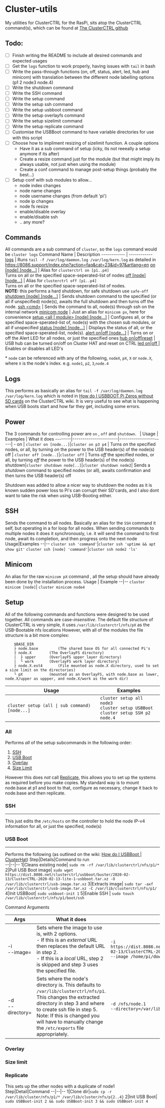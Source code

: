 

# Cluster-utils
My utilities for ClusterCTRL for the RasPi, sits atop the ClusterCTRL command(s), which can be found at [The ClusterCTRL github](https://github.com/burtyb/clusterhat-image/blob/master/files/usr/sbin/clusterctrl)
## Todo:
 - [ ] Finish writing the README to include all desired commands and expected usages
 - [ ] Get the `logs` function to work properly, having issues with `tail` in bash
 - [ ] Write the pass-through functions (on, off, status, alert, led, hub and minicom) with translation between the different node labelling options (p1 2 node3 node.4)
 - [ ] Write the shutdown command
 - [ ] Write the SSH command
 - [ ] Write the setup command
 - [ ] Write the setup ssh command
 - [ ] Write the setup usbboot command
 - [ ] Write the setup overlayfs command
 - [ ] Write the setup sizelimit command
 - [ ] Write the setup replicate command
 - [ ] Customise the USBBoot command to have variable directories for use with this script
 - [ ] Choose how to impliment resizing of sizelimit function. A couple options
   - Have it as a sub command of setup (icky, its not reeeally a setup anymore if its after)
   - Create a resize command just for the module (but that might imply its always usable, not just when using the module)
   - Create a conf command to manage post-setup things (probably the best...)
 - [ ] Setup conf with sub modules to allow...  
   - node index changes
   - node name changes 
   - node username changes (from default 'pi')
   - node ip changes
   - node fs resize
   - enable/disable overlay
   - enable/disable ssh
   - .. any more?

## Commands
All commands are a sub command of ```cluster```, so the ```logs``` command would be ```cluster logs```
Command Name | Description
------------ | ------------ 
[logs](#logs) 										| Runs ````tail -f /var/log/daemon.log /var/log/kern.log```` as detailed in https://8086.support/index.php?action=faq&cat=23&id=97&artlang=en
[on [node] [node...]](#power)									| Alias for ```clusterctrl on [p1..p4]```<br> Turns on all or the specified space-seperated-list of nodes
[off [node] [node...]](#power) 									| Alias for ```clusterctrl off [p1..p4]```<br> Turns on all or the specified space-seperated-list of nodes. <br><B>NOTE:</b> this performs a hard shutdown, for safe shutdown use ```safe-off```
[shutdown [node] [node...]](#power)  						| Sends shutdown command to the specified (or all if unspecified) node(s), awaits the full shutdown and then turns off the node.
[ssh \<cmd\>](#ssh) 							| Sends the command to all, node(s) through ssh on the internal network
[minicom node](#ssh) 										| Just an alias for ```minicom px```, here for convenience 
[setup \<all \| module\> [node] [node...]](#setup)  						| Configures all, or the specified space-sperated-list of, node(s) with the chosen sub modules, or all if unspecified
[status [node] [node...]](#status) 								| Displays the status of all, or the specified space-sperated-list, node(s). 
[alert on\|off [node...]](#Alert)								| Turns on or off the Alert LED for all nodes, or just the specified ones
[hub on\|off\|reset](#hub)									| USB hub can be turned on/off on Cluster HAT and reset on CTRL
[led on\|off ](#LED)										| Enables or disables all LED's


\* ```node``` can be referenced with any of the following, `nodeX`, `pX`, `X` or `node.X`, where `X` is the node's index. 
e.g. `node1`, `p2`, `3`,`node.4`


## Logs

This performs as basically an alias for ````tail -f /var/log/daemon.log /var/log/kern.log```` which is noted in [How do I USBBOOT Pi Zeros without SD cards](https://8086.support/index.php?action=faq&cat=23&id=97&artlang=en) on the ClusterCTRL wiki. 
It is very useful to see what is happening when USB boots start and how far they get, including some errors. 


## Power
The 3 commands for controlling power are ```on``` , ```off``` and ```shutdown```. 
&nbsp;	| Usage 		| Examples		| What it does
--------|-----------------------|-----------------------| -
on	| `cluster on [node...]`|`cluster on p3 p4`	| Turns *on* the specified nodes, or all, by turning *on* the power to the USB header(s) of the node(s)
off	| `cluster off [node..]`|`cluster off`		| Turns *off* the specified nodes, or all, by turning *off* the power to the USB header(s) of the node(s)
shutdown|`cluster shutdown node[..]`|`cluster shutdown node2`| Sends a *shutdown* command to specified nodes (or all), awaits confirmation and then turns the USB header(s) off

Shutdown was added to allow a nicer way to shutdown the nodes as it is known sudden power loss to Pi's can corrupt their SD'cards, and I also dont want to take the risk when using USB-Booting either. 


## SSH
Sends the command to all nodes. 
Basically an alias for the ```SSH``` command it self, but operating in a for loop for all nodes. 
When sending commands to multiple nodes it does it synchronously, i.e. it will send the command to first node,  await its completion, and then progress onto the next node
Usage|Examples
--|--
```cluster ssh 'command'```|```cluster ssh 'uptime && apt show git'```
```cluster ssh [node] 'command'```|```cluster ssh node2 'ls' ```

## Minicom
An alias for the raw ```minicom pX``` command , all the setup should have already been done by the installation process. 
Usage | Example
--|--
```cluster minicom [node]```| ```cluster minicom node4```

## Setup
All of the following commands and functions were designed to be used together. All commands are case-*insensitive*.
The default file structure of ClusterCTRL is very simple, it uses `/var/lib/clusterctrl/nfs/pX` as the USB-Bootable nfs locations
However, with all of the modules the file structure is a bit more complex:
```
	$BASE_DIR
	├ node.base 		(The shared base OS for all connected Pi's		
	├ node.X 		(The OverlayFS directory)
	|  ├ upper		(OverlayFS upper layer directory)
	|  └ work		(OverlayFS work layer directory)
	├ node.X.ext4 		(File mounted as node.X directory, used to set a size limit on the directories)
	└ pX 			(mounted as an OverlayFS, with node.base as lower, node.X/upper as uppper, and node.X/work as the work dir)
 ```
Usage | Examples
----|----
```cluster setup (all \| sub command) [node...]``` | ```cluster setup all node3```<br>```cluster setup USBBoot```<br>```cluster setup SSH p2 node.4```

### All
Performs *all* of the setup subcommands in the following order:
1. [SSH](#SSH)
2. [USB Boot](#USB-Boot)
3. [Overlay](#overlay)
4. [Size Limit](#size-limit)

However this does *not* call [Replicate](#Replicate), this allows you to set up the systems as required before you make copies. 
My standard way is to mount node.base at p1 and boot to that, configure as necessary, change it back to node.base and then replicate.

### SSH
---
This just edits the `/etc/hosts` on the controller to hold the node IP-v4 information for all, or just the specified, node(s)

### USB Boot
---
Performs the following (as outlined on the wiki: [How do I USBBoot | ClusterHat](https://8086.support/index.php?action=faq&cat=23&id=97&artlang=en))
Step|Details|Command to run  
--|--|--
1|Cleans existing node| ```sudo rm -rf /var/lib/clusterctrl/nfs/p1/*```
2|Pull USB Boot image|  ```sudo wget https://dist.8086.net/clusterctrl/usbboot/buster/2020-02-13/ClusterCTRL-2020-02-13-lite-1-usbboot.tar.xz -O /var/lib/clusterctrl/usb-image.tar.xz```
3|Extracts image| ```sudo tar -axf /var/lib/clusterctrl/usb-image.tar.xz -C /var/lib/clusterctrl/nfs/p1/```
4|Init USBBoot| ```sudo usbboot-init 1```
5|Enable SSH | ```sudo touch /var/lib/clusterctrl/nfs/p1/boot/ssh```
</br>

Command Arguments

Args|What it does| Example
--|--|--
\-i <br> \-\-image=  | Sets where the image to use is, with 2 options. <br> - If this is an *external* URL then replaces the default URL in step 2. <br> - If this is a *local* URL, step 2 is skipped and step 3 uses the specified file. | ```-i https://dist.8086.net/clusterctrl/usbboot/buster/2020-02-13/ClusterCTRL-2020-02-13-lite-1-usbboot.tar.xz```<br>```--image /home/pi/downloads/usbimage.tar.xz```
\-d <br> \-\-directory=|Sets where the node's directory is. This defaults to ```/var/lib/clusterctrl/nfs/p1```. This changes the extracted directory in step 3 and where to create ssh file in step 5. <br>Note: If this is changed you will have to manually change the ```/etc/exports``` file appropriately.| ```-d /nfs/node.1```<br>```--directory=/var/lib/nfs/p1```
 
### Overlay

### Size limit

### Replicate
This sets up the other nodes with a duplicate of node1
Step|Detail|Command
--|--|--
1|Clone dir|```sudo cp -r /var/lib/cluster/nfs/p1/* /var/lib/cluster/nfs/p{2..4}```
2|Init USB Boot| ```sudo USBBoot-init 2 && sudo USBBoot-init 3 && sudo USBBoot-init 4```

